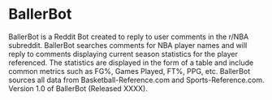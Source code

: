 # BallerBot
BallerBot is a Reddit Bot created to reply to user comments in the r/NBA subreddit. BallerBot searches comments for NBA player names and will reply to comments displaying current season statistics for the player referenced. The statistics are displayed in the form of a table and include common metrics such as FG%, Games Played, FT%, PPG, etc. BallerBot sources all data from Basketball-Reference.com and Sports-Reference.com.  Version 1.0 of BallerBot (Released XXXX).
